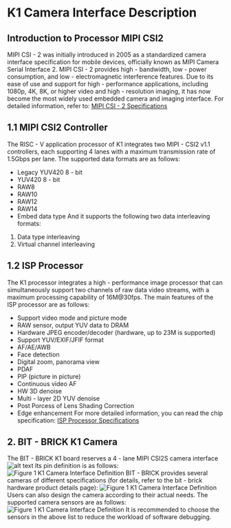 # K1 Camera Interface Description
## Introduction to Processor MIPI CSI2
MIPI CSI - 2 was initially introduced in 2005 as a standardized camera interface specification for mobile devices, officially known as MIPI Camera Serial Interface 2. MIPI CSI - 2 provides high - bandwidth, low - power consumption, and low - electromagnetic interference features. Due to its ease of use and support for high - performance applications, including 1080p, 4K, 8K, or higher video and high - resolution imaging, it has now become the most widely used embedded camera and imaging interface.
For detailed information, refer to:
[MIPI CSI - 2 Specifications](https://www.mipi.org/specifications/csi-2)
## 1.1 MIPI CSI2 Controller
The RISC - V application processor of K1 integrates two MIPI - CSI2 v1.1 controllers, each supporting 4 lanes with a maximum transmission rate of 1.5Gbps per lane.
The supported data formats are as follows:
- Legacy YUV420 8 - bit
- YUV420 8 - bit
- RAW8
- RAW10
- RAW12
- RAW14
- Embed data type
And it supports the following two data interleaving formats:
1. Data type interleaving
2. Virtual channel interleaving
## 1.2 ISP Processor
The K1 processor integrates a high - performance image processor that can simultaneously support two channels of raw data video streams, with a maximum processing capability of 16M@30fps. The main features of the ISP processor are as follows:
- Support video mode and picture mode
- RAW sensor, output YUV data to DRAM
- Hardware JPEG encoder/decoder (hardware, up to 23M is supported)
- Support YUV/EXIF/JFIF format
- AF/AE/AWB
- Face detection
- Digital zoom, panorama view
- PDAF
- PIP (picture in picture)
- Continuous video AF
- HW 3D denoise
- Multi - layer 2D YUV denoise
- Post Porcess of Lens Shading Correction
- Edge enhancement
For more detailed information, you can read the chip specification:
[ISP Processor Specifications](https://developer.spacemit.com/documentation?token=BWbGwbx7liGW21kq9lucSA6Vnpb)
## 2. BIT - BRICK K1 Camera
The BIT - BRICK K1 board reserves a 4 - lane MIPI CSI2S camera interface
![alt text](/img/k1/hardware/camera/k1_camera.png)
Its pin definition is as follows:
![Figure 1 K1 Camera Interface Definition](/img/k1/hardware/camera/camera_io.png)
BIT - BRICK provides several cameras of different specifications (for details, refer to the bit - brick hardware product details page):
![Figure 1 K1 Camera Interface Definition](/img/k1/hardware/camera/bit_brick_camera.png)
Users can also design the camera according to their actual needs. The supported camera sensors are as follows:
![Figure 1 K1 Camera Interface Definition](/img/k1/hardware/camera/support_camera.png)
It is recommended to choose the sensors in the above list to reduce the workload of software debugging.
